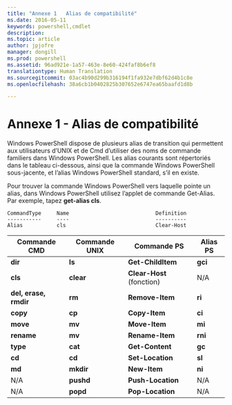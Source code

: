 ```yaml
---
title: "Annexe 1   Alias de compatibilité"
ms.date: 2016-05-11
keywords: powershell,cmdlet
description: 
ms.topic: article
author: jpjofre
manager: dongill
ms.prod: powershell
ms.assetid: 96ad921e-1a57-463e-8e60-424faf8b6ef8
translationtype: Human Translation
ms.sourcegitcommit: 03ac4b90d299b316194f1fa932e7dbf62d4b1c8e
ms.openlocfilehash: 38a6cb1b0402825b307652e6747ea65baafd1d8b

---
```


# Annexe 1 - Alias de compatibilité
Windows PowerShell dispose de plusieurs alias de transition qui permettent aux utilisateurs d’UNIX et de Cmd d’utiliser des noms de commande familiers dans Windows PowerShell. Les alias courants sont répertoriés dans le tableau ci-dessous, ainsi que la commande Windows PowerShell sous-jacente, et l’alias Windows PowerShell standard, s’il en existe.

Pour trouver la commande Windows PowerShell vers laquelle pointe un alias, dans Windows PowerShell utilisez l’applet de commande Get\-Alias. Par exemple, tapez **get\-alias cls**.

```
CommandType     Name                            Definition
-----------     ----                            ----------
Alias           cls                             Clear-Host
```

|Commande CMD|Commande UNIX|Commande PS|Alias PS|
|---------------|----------------|--------------|------------|
|**dir**|**ls**|**Get\-ChildItem**|**gci**|
|**cls**|**clear**|**Clear\-Host** (fonction)|N\/A|
|**del, erase, rmdir**|**rm**|**Remove\-Item**|**ri**|
|**copy**|**cp**|**Copy\-Item**|**ci**|
|**move**|**mv**|**Move\-Item**|**mi**|
|**rename**|**mv**|**Rename\-Item**|**rni**|
|**type**|**cat**|**Get\-Content**|**gc**|
|**cd**|**cd**|**Set\-Location**|**sl**|
|**md**|**mkdir**|**New\-Item**|**ni**|
|N\/A|**pushd**|**Push\-Location**|N\/A|
|N\/A|**popd**|**Pop\-Location**|N\/A|




<!--HONumber=Jun16_HO4-->


